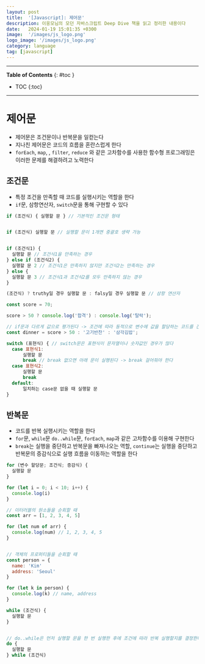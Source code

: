 ```yaml
---
layout: post
title:  '[Javascript]: 제어문'
description: 이웅모님의 모던 자바스크립트 Deep Dive 책을 읽고 정리한 내용이다
date:   2024-01-19 15:01:35 +0300
image:  '/images/js_logo.png'
logo_image: '/images/js_logo.png'
category: language
tag: [javascript]
---
```


---
**Table of Contents**
{: #toc }
*  TOC
{:toc}

---

# 제어문

- 제어문은 조건문이나 반복문을 일컫는다
- 지나친 제어문은 코드의 흐름을 혼란스럽게 한다
- `forEach`, `map`, , `filter`, `reduce` 와 같은 고차함수를 사용한 함수형 프로그래밍은 이러한 문제를 해결하려고 노력한다


## 조건문

- 특정 조건을 만족할 때 코드를 실행시키는 역할을 한다
- `if`문, 삼항연산자, `switch`문을 통해 구현할 수 있다

```js
if (조건식) { 실행할 문 } // 기본적인 조건문 형태


if (조건식) 실행할 문 // 실행할 문이 1개면 중괄호 생략 가능


if (조건식1) {
  실행할 문 // 조건식1을 만족하는 경우
} else if (조건식2) {
  실행할 문 2 // 조건식1은 만족하지 않지만 조건식2는 만족하는 경우
} else {
  실행할 문 3 // 조건식1과 조건식2를 모두 만족하지 않는 경우
}
```

```js
(조건식) ? truthy일 경우 실행할 문 : falsy일 경우 실행할 문 // 삼항 연산자

const score = 70;

score > 50 ? console.log('합격') : console.log('탈락');

// if문과 다르게 값으로 평가된다 -> 조건에 따라 동적으로 변수에 값을 할당하는 코드를 간결하게 구현할 수 있다
const dinner = score > 50 : '고기반찬' : '삼각김밥'; 
```

```js
switch (표현식) { // switch문은 표현식이 문자열이나 숫자값인 경우가 많다
  case 표현식1:
      실행할 문
      break // break 없으면 아래 문이 실행된다 -> break 걸어줘야 한다
  case 표현식2:
      실행할 문
      break
  default:
      일치하는 case문 없을 때 실행할 문
}

```

## 반복문

- 코드를 반복 실행시키는 역할을 한다
- `for`문, `while`문 `do..while`문, `forEach`, `map`과 같은 고차함수를 이용해 구현한다
- `break`는 실행을 중단하고 반복문을 빠져나오는 역할, `continue`는 실행을 중단하고 반복문의 증감식으로 실행 흐름을 이동하는 역할을 한다

```js
for (변수 할당문; 조건식; 증감식) {
  실행할 문
}

for (let i = 0; i < 10; i++) {
  console.log(i)
}

// 이터러블의 원소들을 순회할 때
const arr = [1, 2, 3, 4, 5]

for (let num of arr) {
  console.log(num) // 1, 2, 3, 4, 5
}


// 객체의 프로퍼티들을 순회할 때
const person = {
  name: 'Kim'
  address: 'Seoul'
}

for (let k in person) {
  console.log(k) // name, address
}
```


```js
while (조건식) {
  실행할 문
}


// do..while은 먼저 실행할 문을 한 번 실행한 후에 조건에 따라 반복 실행할지를 결정한다
do {
  실행할 문
} while (조건식)
```